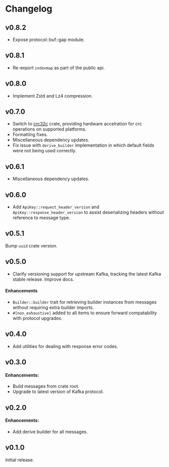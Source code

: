 # Changelog

## v0.8.2
- Expose protocol::buf::gap module.

## v0.8.1
- Re-export `indexmap` as part of the public api.

## v0.8.0
- Implement Zstd and Lz4 compression.

## v0.7.0

- Switch to [crc32c](https://crates.io/crates/crc32c) crate, providing hardware accelration for crc operations
on supported platforms.
- Formatting fixes.
- Miscellaneous dependency updates.
- Fix issue with `derive_builder` implementation in which default fields were not being used correctly.

## v0.6.1

- Miscellaneous dependency updates.

## v0.6.0

- Add `ApiKey::request_header_version` and `ApiKey::response_header_version` to assist deserializing
headers without reference to message type.

## v0.5.1

Bump `uuid` crate version.

## v0.5.0

- Clarify versioning support for upstream Kafka, tracking the latest Kafka
stable release. Improve docs.

#### Enhancements

- `Builder::builder` trait for retrieving builder instances from messages
without requiring extra builder imports.
- `#[non_exhaustive]` added to all items to ensure forward compatability
with protocol upgrades.

## v0.4.0

- Add utilities for dealing with response error codes.

## v0.3.0 

#### Enhancements:

- Build messages from crate root.
- Upgrade to latest version of Kafka protocol.


## v0.2.0 

#### Enhancements:

- Add derive builder for all messages.

## v0.1.0

Initial release.